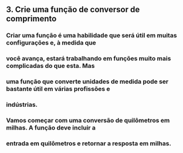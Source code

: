 ## 3. Crie uma função de conversor de comprimento

### Criar uma função é uma habilidade que será útil em muitas configurações e, à medida que
### você avança, estará trabalhando em funções muito mais complicadas do que esta. Mas
### uma função que converte unidades de medida pode ser bastante útil em várias profissões e 
### indústrias.
### Vamos começar com uma conversão de quilômetros em milhas. A função deve incluir a
### entrada em quilômetros e retornar a resposta em milhas.